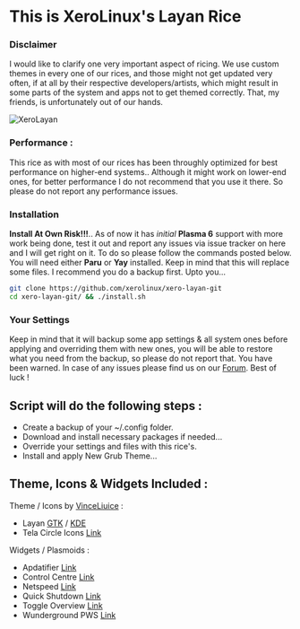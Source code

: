 # This is XeroLinux's Layan Rice

### Disclaimer

I would like to clarify one very important aspect of ricing. We use custom themes in every one of our rices, and those might not get updated very often, if at all by their respective developers/artists, which might result in some parts of the system and apps not to get themed correctly. That, my friends, is unfortunately out of our hands.

![XeroLayan](https://i.imgur.com/L9UgYBN.jpeg)

### Performance :

This rice as with most of our rices has been throughly optimized for best performance on higher-end systems.. Although it might work on lower-end ones, for better performance I do not recommend that you use it there. So please do not report any performance issues.

### Installation

**Install At Own Risk!!!**.. As of now it has *initial* **Plasma 6** support with more work being done, test it out and report any issues via issue tracker on here and I will get right on it. To do so please follow the commands posted below. You will need either **Paru** or **Yay** installed. Keep in mind that this will replace some files. I recommend you do a backup first. Upto you...

```Bash
git clone https://github.com/xerolinux/xero-layan-git
cd xero-layan-git/ && ./install.sh
```

### Your Settings

Keep in mind that it will backup some app settings & all system ones before applying and overriding them with new ones, you will be able to restore what you need from the backup, so please do not report that. You have been warned. In case of any issues please find us on our [Forum]([https://discord.gg/Xg6T78ahtK](https://forum.xerolinux.xyz/forum-34.html)). Best of luck !

## Script will do the following steps :

- Create a backup of your ~/.config folder.
- Download and install necessary packages if needed...
- Override your settings and files with this rice's.
- Install and apply New Grub Theme...

## Theme, Icons & Widgets Included :

Theme / Icons by [VinceLiuice](https://github.com/vinceliuice) :

- Layan [GTK](https://github.com/vinceliuice/Layan-gtk-theme) / [KDE](https://github.com/vinceliuice/Layan-kde)
- Tela Circle Icons [Link](https://github.com/vinceliuice/Tela-circle-icon-theme)

Widgets / Plasmoids :

- Apdatifier [Link](https://store.kde.org/p/2135796)
- Control Centre [Link](https://store.kde.org/p/2138485)
- Netspeed [Link](https://store.kde.org/p/2136505)
- Quick Shutdown [Link](https://store.kde.org/p/1288430)
- Toggle Overview [Link](https://store.kde.org/p/2132554)
- Wunderground PWS [Link](https://store.kde.org/p/2135799)
